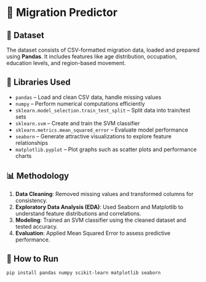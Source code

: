 # 🧠 Migration Predictor



## 📁 Dataset

The dataset consists of CSV-formatted migration data, loaded and prepared using **Pandas**. It includes features like age distribution, occupation, education levels, and region-based movement.

## 🔧 Libraries Used

- `pandas` – Load and clean CSV data, handle missing values
- `numpy` – Perform numerical computations efficiently
- `sklearn.model_selection.train_test_split` – Split data into train/test sets
- `sklearn.svm` – Create and train the SVM classifier
- `sklearn.metrics.mean_squared_error` – Evaluate model performance
- `seaborn` – Generate attractive visualizations to explore feature relationships
- `matplotlib.pyplot` – Plot graphs such as scatter plots and performance charts

## 📊 Methodology

1. **Data Cleaning**: Removed missing values and transformed columns for consistency.
2. **Exploratory Data Analysis (EDA)**: Used Seaborn and Matplotlib to understand feature distributions and correlations.
3. **Modeling**: Trained an SVM classifier using the cleaned dataset and tested accuracy.
4. **Evaluation**: Applied Mean Squared Error to assess predictive performance.



## 🚀 How to Run

```bash
pip install pandas numpy scikit-learn matplotlib seaborn
